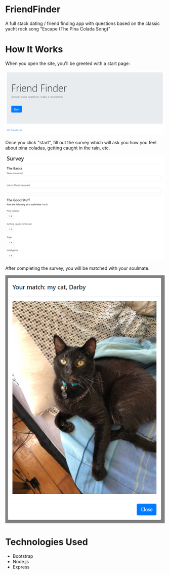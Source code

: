# FriendFinder
A full stack dating / friend finding app with questions based on the classic yacht rock song "Escape (The Pina Colada Song)"

# How It Works
When you open the site, you'll be greeted with a start page:

![front page](images/frontpage.PNG)

Once you click "start", fill out the survey which will ask you how you feel about pina coladas, getting caught in the rain, etc.

![survey](images/survey.PNG)

After completing the survey, you will be matched with your soulmate.

![results](images/result.PNG)

# Technologies Used
* Bootstrap
* Node.js
* Express

